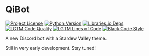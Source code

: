 # QiBot

[![Project License](https://img.shields.io/github/license/nuztalgia/qibot?color=993388)](LICENSE)
[![Python Version](https://img.shields.io/badge/python-3.10-blue)](pyproject.toml)
[![Libraries.io Deps](https://img.shields.io/librariesio/github/nuztalgia/qibot)](https://libraries.io/github/nuztalgia/qibot)
[![LGTM Code Quality](https://img.shields.io/lgtm/grade/python/github/nuztalgia/qibot?label=code%20quality)](https://lgtm.com/projects/g/nuztalgia/qibot/context:python)
[![LGTM Lines of Code](https://badgen.net/lgtm/lines/g/nuztalgia/qibot/python?label=lines%20of%20code&color=33aadd)](https://lgtm.com/projects/g/nuztalgia/qibot/latest/files/qibot/)
[![Black Code Style](https://img.shields.io/badge/code%20style-black-000000)](https://github.com/psf/black)

A new Discord bot with a Stardew Valley theme.

Still in very early development. Stay tuned!
